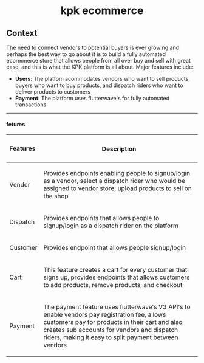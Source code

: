 <h1 align='center'>kpk ecommerce</h1> 

## Context
The need to connect vendors to potential buyers is ever growing and perhaps the best way to go about it is to build a fully automated ecormmerce store that allows people from all over buy and sell with great ease, and this is what the KPK platform is all about. Major features include:

- **Users**: The platfom acommodates vendors who want to sell products, buyers who want to buy products, and dispatch riders who want to deliver products to customers
- **Payment**: The platform uses flutterwave's for fully automated transactions

---
#### fetures

Features|<h4 align="center">Description</h4>
:---|---:
Vendor|<p align=left>Provides endpoints enabling people to signup/login as a vendor, select a dispatch rider who would be assigned to vendor store, upload products to sell on the shop</p>
Dispatch|<p align=left>Provides endpoints that allows people to signup/login as a dispatch rider on the platform</p>
Customer|<p align=left>Provides endpoint that allows people signup/login</p>
Cart|<p align=left>This feature creates a cart for every customer that signs up, provides endpoints that allows customers to add products, remove products, and checkout</p>
Payment|<p align=left>The payment feature uses flutterwave's V3 API's to enable vendors pay registration fee, allows customers pay for products in their cart and also creates sub accounts for vendors and dispatch riders, making it easy to split payment between vendors</p>
